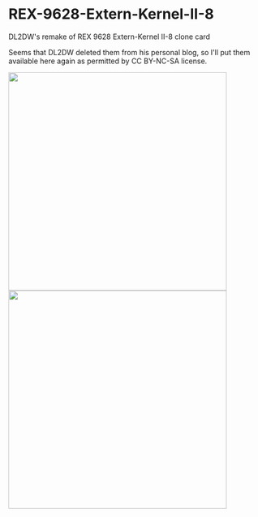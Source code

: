 # REX-9628-Extern-Kernel-II-8
DL2DW's remake of REX 9628 Extern-Kernel II-8 clone card 

Seems that DL2DW deleted them from his personal blog, so I'll put them available here again as permitted by CC BY-NC-SA license.

<img src="https://user-images.githubusercontent.com/229321/57842463-3b693200-77d5-11e9-8fe7-fea695310f6e.png" width="430"><img src="https://user-images.githubusercontent.com/229321/57842492-5340b600-77d5-11e9-92e2-29e8e72078ab.png" width="430">
